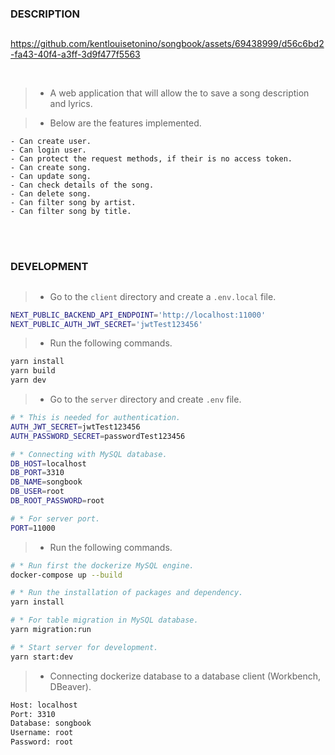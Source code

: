 ### DESCRIPTION
##
https://github.com/kentlouisetonino/songbook/assets/69438999/d56c6bd2-fa43-40f4-a3ff-3d9f477f5563

<br />

> - A web application that will allow the to save a song description and lyrics.

> - Below are the features implemented.

```plaintext
- Can create user.
- Can login user.
- Can protect the request methods, if their is no access token.
- Can create song.
- Can update song.
- Can check details of the song.
- Can delete song.
- Can filter song by artist.
- Can filter song by title.
```

<br />
<br />



### DEVELOPMENT
##
> - Go to the `client` directory and create a `.env.local` file.

```bash
NEXT_PUBLIC_BACKEND_API_ENDPOINT='http://localhost:11000'
NEXT_PUBLIC_AUTH_JWT_SECRET='jwtTest123456'
```

> - Run the following commands.

```bash
yarn install
yarn build
yarn dev
```

> - Go to the `server` directory and create `.env` file.

```bash
# * This is needed for authentication.
AUTH_JWT_SECRET=jwtTest123456
AUTH_PASSWORD_SECRET=passwordTest123456

# * Connecting with MySQL database.
DB_HOST=localhost
DB_PORT=3310
DB_NAME=songbook
DB_USER=root
DB_ROOT_PASSWORD=root

# * For server port.
PORT=11000
```

> - Run the following commands.

```bash
# * Run first the dockerize MySQL engine.
docker-compose up --build

# * Run the installation of packages and dependency.
yarn install

# * For table migration in MySQL database.
yarn migration:run

# * Start server for development.
yarn start:dev
```

> - Connecting dockerize database to a database client (Workbench, DBeaver).
```bash
Host: localhost
Port: 3310
Database: songbook
Username: root
Password: root
```
